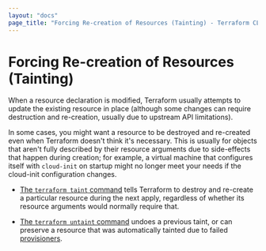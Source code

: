```yaml
---
layout: "docs"
page_title: "Forcing Re-creation of Resources (Tainting) - Terraform CLI"
---
```


# Forcing Re-creation of Resources (Tainting)

When a resource declaration is modified, Terraform usually attempts to update
the existing resource in place (although some changes can require destruction
and re-creation, usually due to upstream API limitations).

In some cases, you might want a resource to be destroyed and re-created even
when Terraform doesn't think it's necessary. This is usually for objects that
aren't fully described by their resource arguments due to side-effects that
happen during creation; for example, a virtual machine that configures itself
with `cloud-init` on startup might no longer meet your needs if the cloud-init
configuration changes.

- [The `terraform taint` command](/docs/commands/taint.html) tells Terraform to
  destroy and re-create a particular resource during the next apply, regardless
  of whether its resource arguments would normally require that.

- [The `terraform untaint` command](/docs/commands/untaint.html) undoes a
  previous taint, or can preserve a resource that was automatically tainted due
  to failed [provisioners](/docs/language/resources/provisioners/syntax.html).
